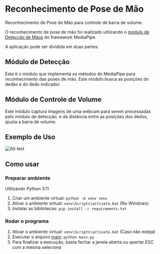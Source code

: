 # Reconhecimento de Pose de Mão
Reconhecimento de Pose de Mão para controle de barra de volume.

O reconhecimento de pose de mão foi realizado utilizando o [módulo de Detecção de Mãos](https://developers.google.com/mediapipe/solutions/vision/hand_landmarker/python) do framework MediaPipe.

A aplicação pode ser dividida em duas partes:

## Módulo de Detecção

Este é o módulo que implementa os métodos do MediaPipe para reconhecimento das poses de mão. Este módulo busca as posições do dedão e do dedo indicador.

## Módulo de Controle de Volume

Este módulo captura imagens de uma webcam para serem processadas pelo módulo de detecção, e da distância entre as posições dos dedos, ajusta a barra de volume.

## Exemplo de Uso

![Alt text](docs/example.gif)

## Como usar

### Preparar ambiente

Utilizando Python 3.11
1. Criar um ambiente virtual: `python -m venv venv`
2. Ativar o ambiente virtual: `venv\Scripts\activate.bat` (No Windows)
3. Instalar as bibliotecas: `pip install -r requirements.txt`

### Rodar o programa
1. Ativar o ambiente virtual: `venv\Scripts\activate.bat` (Caso não esteja)
2. Executar o arquivo [main](main.py): `python main.py`
3. Para finalizar a execução, basta fechar a janela aberta ou apertar ESC com a mesma seleciona

